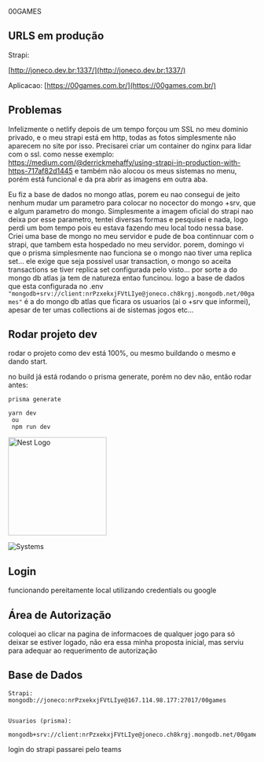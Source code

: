 00GAMES

## URLS em produção

Strapi:

[http://joneco.dev.br:1337/](http://joneco.dev.br:1337/)

Aplicacao:
[https://00games.com.br/](https://00games.com.br/)


## Problemas

Infelizmente o netlify depois de um tempo forçou um SSL no meu dominio privado,  e o meu strapi está em http, todas as fotos simplesmente não aparecem no site por isso. Precisarei criar um container do nginx para lidar com o ssl.
como nesse exemplo: https://medium.com/@derrickmehaffy/using-strapi-in-production-with-https-717af82d1445
e também não alocou os meus sistemas no menu, porém está funcional e da pra abrir as imagens em outra aba.

Eu fiz a base de dados no mongo atlas, porem eu nao consegui de jeito nenhum mudar um parametro para colocar no nocector do mongo +srv, que e algum parametro do mongo. Simplesmente a imagem oficial do strapi nao deixa por esse parametro, tentei diversas formas e pesquisei e nada, logo perdi um bom tempo pois eu estava fazendo meu local todo nessa base. Criei uma base de mongo no meu servidor e pude de boa continnuar com o strapi, que tambem esta hospedado no meu servidor. porem, domingo vi que o prisma simplesmente nao funciona se o mongo nao tiver uma replica set... ele exige que seja possivel usar transaction, o mongo so aceita transactions se tiver replica set configurada pelo visto... por sorte a do mongo db atlas ja tem de natureza entao funcinou.
logo a base de dados que esta configurada no .env
```"mongodb+srv://client:nrPzxekxjFVtLIye@joneco.ch8krgj.mongodb.net/00games"```
é a do mongo db atlas que ficara os usuarios (ai o +srv que informei), apesar de ter umas collections ai de sistemas jogos etc...

## Rodar projeto dev

rodar o projeto como dev está 100%, ou mesmo buildando o mesmo e dando start.

no build já está rodando o prisma generate, porém no dev não, então rodar antes:
```
prisma generate
```

```
yarn dev
 ou
 npm run dev
 ```

  <a href="http://nestjs.com/" target="blank"><img src="https://nestjs.com/img/systems.png" width="200" alt="Nest Logo" /></a>

![Systems](/repository/public/my_account_menu_logged?raw=true "My Account")

## Login
funcionando pereitamente local utilizando credentials ou google

## Área de Autorização

coloquei ao clicar na pagina de informacoes de qualquer jogo para só deixar se estiver logado, não era essa minha proposta inicial, mas serviu para adequar ao requerimento de autorização

## Base de Dados
```
Strapi:
mongodb://joneco:nrPzxekxjFVtLIye@167.114.98.177:27017/00games


Usuarios (prisma):

mongodb+srv://client:nrPzxekxjFVtLIye@joneco.ch8krgj.mongodb.net/00games
```

login do strapi passarei pelo teams
